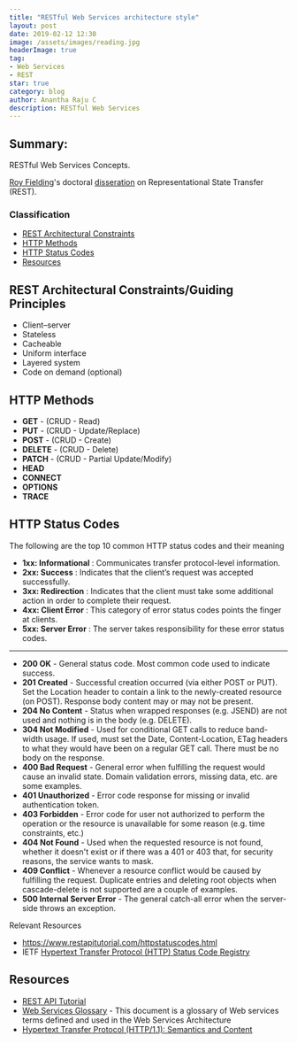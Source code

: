 ```yaml
---
title: "RESTful Web Services architecture style"
layout: post
date: 2019-02-12 12:30
image: /assets/images/reading.jpg
headerImage: true
tag:
- Web Services
- REST
star: true
category: blog
author: Anantha Raju C
description: RESTful Web Services
---
```


## Summary:

RESTful Web Services Concepts.

<a href="https://en.wikipedia.org/wiki/Roy_Fielding" target="_blank" >Roy Fielding</a>'s doctoral <a href="https://www.ics.uci.edu/~fielding/pubs/dissertation/rest_arch_style.htm" target="_blank" >disseration</a> on Representational State Transfer (REST).

### Classification

- [REST Architectural Constraints](#rest-architectural-constraints)
- [HTTP Methods](http-methods)
- [HTTP Status Codes](#http-status-codes)
- [Resources](#resources)

## REST Architectural Constraints/Guiding Principles

- Client–server
- Stateless
- Cacheable
- Uniform interface
- Layered system
- Code on demand (optional)

## HTTP Methods

- **GET** - (CRUD - Read)
- **PUT** - (CRUD - Update/Replace)
- **POST** - (CRUD - Create)
- **DELETE** - (CRUD - Delete)
- **PATCH** - (CRUD - Partial Update/Modify)
- **HEAD**
- **CONNECT**
- **OPTIONS**
- **TRACE**

## HTTP Status Codes

The following are the top 10 common HTTP status codes and their meaning

- **1xx: Informational** : Communicates transfer protocol-level information.
- **2xx: Success**	     : Indicates that the client’s request was accepted successfully.
- **3xx: Redirection**	 : Indicates that the client must take some additional action in order to complete their request.
- **4xx: Client Error**	 : This category of error status codes points the finger at clients.
- **5xx: Server Error**	 : The server takes responsibility for these error status codes.

---

- **200 OK** - General status code. Most common code used to indicate success.
- **201 Created** - Successful creation occurred (via either POST or PUT). Set the Location header to contain a link to the newly-created resource (on POST). Response body content may or may not be present.
- **204 No Content** - Status when wrapped responses (e.g. JSEND) are not used and nothing is in the body (e.g. DELETE).
- **304 Not Modified** - Used for conditional GET calls to reduce band-width usage. If used, must set the Date, Content-Location, ETag headers to what they would have been on a regular GET call. There must be no body on the response.
- **400 Bad Request** - General error when fulfilling the request would cause an invalid state. Domain validation errors, missing data, etc. are some examples.
- **401 Unauthorized** - Error code response for missing or invalid authentication token.
- **403 Forbidden** - Error code for user not authorized to perform the operation or the resource is unavailable for some reason (e.g. time constraints, etc.)
- **404 Not Found** - Used when the requested resource is not found, whether it doesn't exist or if there was a 401 or 403 that, for security reasons, the service wants to mask.
- **409 Conflict** - Whenever a resource conflict would be caused by fulfilling the request. Duplicate entries and deleting root objects when cascade-delete is not supported are a couple of examples.
- **500 Internal Server Error** - The general catch-all error when the server-side throws an exception.

Relevant Resources 
- <https://www.restapitutorial.com/httpstatuscodes.html>
- IETF <a href="https://www.ietf.org/assignments/http-status-codes/http-status-codes.xml" target="_blank">Hypertext Transfer Protocol (HTTP) Status Code Registry</a>

## Resources

- <a href="https://www.restapitutorial.com/" target="_blank" >REST API Tutorial</a>
- <a href="https://www.w3.org/TR/ws-gloss/" target="_blank" >Web Services Glossary</a> - This document is a glossary of Web services terms defined and used in the Web Services Architecture
- <a href="https://tools.ietf.org/html/rfc7231" target="_blank" >Hypertext Transfer Protocol (HTTP/1.1): Semantics and Content</a>
